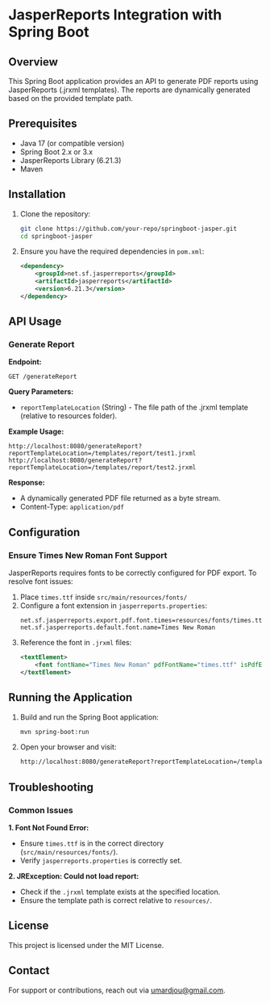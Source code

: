 # JasperReports Integration with Spring Boot

## Overview
This Spring Boot application provides an API to generate PDF reports using JasperReports (.jrxml templates). The reports are dynamically generated based on the provided template path.

## Prerequisites
- Java 17 (or compatible version)
- Spring Boot 2.x or 3.x
- JasperReports Library (6.21.3)
- Maven

## Installation
1. Clone the repository:
   ```sh
   git clone https://github.com/your-repo/springboot-jasper.git
   cd springboot-jasper
   ```
2. Ensure you have the required dependencies in `pom.xml`:
   ```xml
   <dependency>
       <groupId>net.sf.jasperreports</groupId>
       <artifactId>jasperreports</artifactId>
       <version>6.21.3</version>
   </dependency>
   ```

## API Usage
### Generate Report
**Endpoint:**
```http
GET /generateReport
```
**Query Parameters:**
- `reportTemplateLocation` (String) - The file path of the .jrxml template (relative to resources folder).

**Example Usage:**
```http
http://localhost:8080/generateReport?reportTemplateLocation=/templates/report/test1.jrxml
http://localhost:8080/generateReport?reportTemplateLocation=/templates/report/test2.jrxml
```

**Response:**
- A dynamically generated PDF file returned as a byte stream.
- Content-Type: `application/pdf`

## Configuration
### Ensure Times New Roman Font Support
JasperReports requires fonts to be correctly configured for PDF export. To resolve font issues:
1. Place `times.ttf` inside `src/main/resources/fonts/`
2. Configure a font extension in `jasperreports.properties`:
   ```properties
   net.sf.jasperreports.export.pdf.font.times=resources/fonts/times.ttf
   net.sf.jasperreports.default.font.name=Times New Roman
   ```
3. Reference the font in `.jrxml` files:
   ```xml
   <textElement>
       <font fontName="Times New Roman" pdfFontName="times.ttf" isPdfEmbedded="true"/>
   </textElement>
   ```

## Running the Application
1. Build and run the Spring Boot application:
   ```sh
   mvn spring-boot:run
   ```
2. Open your browser and visit:
   ```sh
   http://localhost:8080/generateReport?reportTemplateLocation=/templates/report/test1.jrxml
   ```

## Troubleshooting
### Common Issues
**1. Font Not Found Error:**
   - Ensure `times.ttf` is in the correct directory (`src/main/resources/fonts/`).
   - Verify `jasperreports.properties` is correctly set.

**2. JRException: Could not load report:**
   - Check if the `.jrxml` template exists at the specified location.
   - Ensure the template path is correct relative to `resources/`.

## License
This project is licensed under the MIT License.

## Contact
For support or contributions, reach out via [umardjou@gmail.com](mailto:umardjou@gmail.com).

